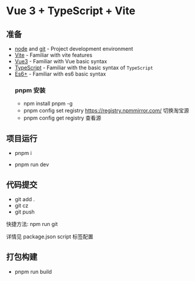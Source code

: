 # Vue 3 + TypeScript + Vite

## 准备

- [node](http://nodejs.org/) and [git](https://git-scm.com/) - Project development environment
- [Vite](https://vitejs.dev/) - Familiar with vite features
- [Vue3](https://v3.vuejs.org/) - Familiar with Vue basic syntax
- [TypeScript](https://www.typescriptlang.org/) - Familiar with the basic syntax of `TypeScript`
- [Es6+](http://es6.ruanyifeng.com/) - Familiar with es6 basic syntax
  ### pnpm 安装
  - npm install pnpm -g
  - pnpm config set registry https://registry.npmmirror.com/ 切换淘宝源
  - pnpm config get registry 查看源

## 项目运行

- pnpm i

- pnpm run dev

## 代码提交

- git add .
- git cz
- git push

快捷方法: npm run git

详情见 package.json script 标签配置

## 打包构建

- pnpm run build
